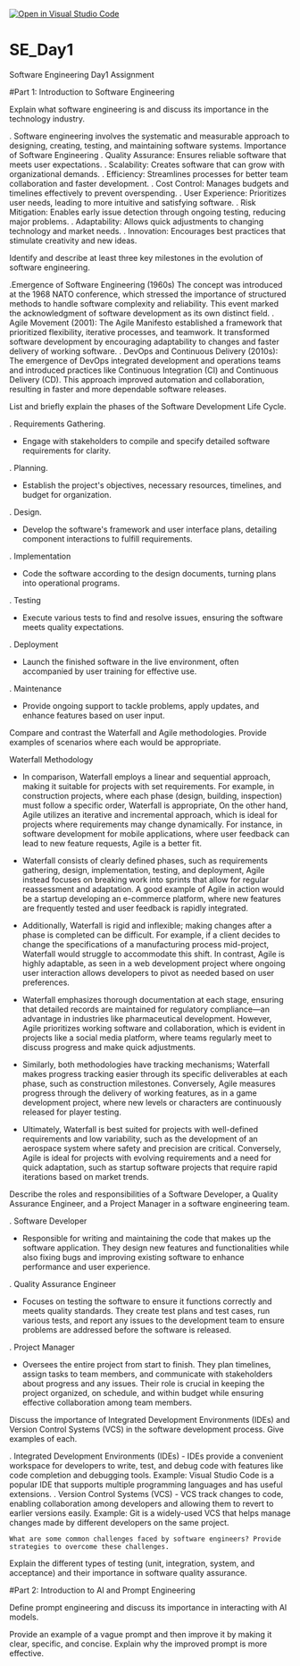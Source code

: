 [![Open in Visual Studio Code](https://classroom.github.com/assets/open-in-vscode-2e0aaae1b6195c2367325f4f02e2d04e9abb55f0b24a779b69b11b9e10269abc.svg)](https://classroom.github.com/online_ide?assignment_repo_id=15566476&assignment_repo_type=AssignmentRepo)
# SE_Day1
Software Engineering Day1 Assignment

#Part 1: Introduction to Software Engineering

Explain what software engineering is and discuss its importance in the technology industry.

. Software engineering involves the systematic and measurable approach to designing, creating, testing, and maintaining software systems.
      Importance of Software Engineering
. Quality Assurance: Ensures reliable software that meets user expectations.
. Scalability: Creates software that can grow with organizational demands.
. Efficiency: Streamlines processes for better team collaboration and faster development.
. Cost Control: Manages budgets and timelines effectively to prevent overspending.
. User Experience: Prioritizes user needs, leading to more intuitive and satisfying software.
. Risk Mitigation: Enables early issue detection through ongoing testing, reducing major problems.
. Adaptability: Allows quick adjustments to changing technology and market needs.
. Innovation: Encourages best practices that stimulate creativity and new ideas.

Identify and describe at least three key milestones in the evolution of software engineering.

.Emergence of Software Engineering (1960s)
    The concept was introduced at the 1968 NATO conference, which stressed the importance of structured methods to handle software complexity and reliability. This event marked the acknowledgment of     software development as its own distinct field.
. Agile Movement (2001):
    The Agile Manifesto established a framework that prioritized flexibility, iterative processes, and teamwork. It transformed software development by encouraging adaptability to changes and faster     delivery of working software.
. DevOps and Continuous Delivery (2010s):
    The emergence of DevOps integrated development and operations teams and introduced practices like Continuous Integration (CI) and Continuous Delivery (CD). This approach improved automation and      collaboration, resulting in faster and more dependable software releases.
    

List and briefly explain the phases of the Software Development Life Cycle.


. Requirements Gathering.
   - Engage with stakeholders to compile and specify detailed software requirements for clarity.

. Planning.
   - Establish the project's objectives, necessary resources, timelines, and budget for organization.

. Design. 
   - Develop the software's framework and user interface plans, detailing component interactions to fulfill requirements.

. Implementation
   - Code the software according to the design documents, turning plans into operational programs.

. Testing
   - Execute various tests to find and resolve issues, ensuring the software meets quality expectations.

. Deployment
   - Launch the finished software in the live environment, often accompanied by user training for effective use.

. Maintenance
   - Provide ongoing support to tackle problems, apply updates, and enhance features based on user input.


Compare and contrast the Waterfall and Agile methodologies. Provide examples of scenarios where each would be appropriate.



Waterfall Methodology

- In comparison, Waterfall employs a linear and sequential approach, making it suitable for projects with set requirements. For example, in construction projects, where each phase (design, building, inspection) must follow a specific order, Waterfall is appropriate, On the other hand, Agile utilizes an iterative and incremental approach, which is ideal for projects where requirements may change dynamically. For instance, in software development for mobile applications, where user feedback can lead to new feature requests, Agile is a better fit.

- Waterfall consists of clearly defined phases, such as requirements gathering, design, implementation, testing, and deployment, Agile instead focuses on breaking work into sprints that allow for regular reassessment and adaptation. A good example of Agile in action would be a startup developing an e-commerce platform, where new features are frequently tested and user feedback is rapidly integrated.

- Additionally, Waterfall is rigid and inflexible; making changes after a phase is completed can be difficult. For example, if a client decides to change the specifications of a manufacturing process mid-project, Waterfall would struggle to accommodate this shift. In contrast, Agile is highly adaptable, as seen in a web development project where ongoing user interaction allows developers to pivot as needed based on user preferences.

- Waterfall emphasizes thorough documentation at each stage, ensuring that detailed records are maintained for regulatory compliance—an advantage in industries like pharmaceutical development. However, Agile prioritizes working software and collaboration, which is evident in projects like a social media platform, where teams regularly meet to discuss progress and make quick adjustments.

- Similarly, both methodologies have tracking mechanisms; Waterfall makes progress tracking easier through its specific deliverables at each phase, such as construction milestones. Conversely, Agile measures progress through the delivery of working features, as in a game development project, where new levels or characters are continuously released for player testing.

- Ultimately, Waterfall is best suited for projects with well-defined requirements and low variability, such as the development of an aerospace system where safety and precision are critical. Conversely, Agile is ideal for projects with evolving requirements and a need for quick adaptation, such as startup software projects that require rapid iterations based on market trends.


Describe the roles and responsibilities of a Software Developer, a Quality Assurance Engineer, and a Project Manager in a software engineering team.

. Software Developer
  - Responsible for writing and maintaining the code that makes up the software application. They design new features and functionalities while also fixing bugs and improving existing software to 
    enhance performance and user experience.

. Quality Assurance Engineer
  - Focuses on testing the software to ensure it functions correctly and meets quality standards. They create test plans and test cases, run various tests, and report any issues to the development 
    team to ensure problems are addressed before the software is released.

. Project Manager
  - Oversees the entire project from start to finish. They plan timelines, assign tasks to team members, and communicate with stakeholders about progress and any issues. Their role is crucial in 
    keeping the project organized, on schedule, and within budget while ensuring effective collaboration among team members.


Discuss the importance of Integrated Development Environments (IDEs) and Version Control Systems (VCS) in the software development process. Give examples of each.

. Integrated Development Environments (IDEs)
    - IDEs provide a convenient workspace for developers to write, test, and debug code with features like code completion and debugging tools.
     Example: Visual Studio Code is a popular IDE that supports multiple programming languages and has useful extensions.
. Version Control Systems (VCS)
    - VCS track changes to code, enabling collaboration among developers and allowing them to revert to earlier versions easily.
      Example: Git is a widely-used VCS that helps manage changes made by different developers on the same project.
      
    What are some common challenges faced by software engineers? Provide strategies to overcome these challenges.


Explain the different types of testing (unit, integration, system, and acceptance) and their importance in software quality assurance.


#Part 2: Introduction to AI and Prompt Engineering


Define prompt engineering and discuss its importance in interacting with AI models.


Provide an example of a vague prompt and then improve it by making it clear, specific, and concise. Explain why the improved prompt is more effective.
